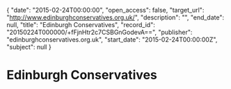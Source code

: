 {
  "date": "2015-02-24T00:00:00", 
  "open_access": false, 
  "target_url": "http://www.edinburghconservatives.org.uk/", 
  "description": "", 
  "end_date": null, 
  "title": "Edinburgh Conservatives", 
  "record_id": "20150224T000000/+fFjnHtr2c7CSBGnGodevA==", 
  "publisher": "edinburghconservatives.org.uk", 
  "start_date": "2015-02-24T00:00:00Z", 
  "subject": null
}

# Edinburgh Conservatives

